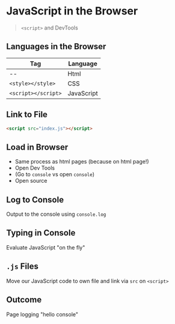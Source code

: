 JavaScript in the Browser
===

> `<script>` and DevTools

## Languages in the Browser

Tag     | Language
---      |---
--| Html
`<style></style>` | CSS
`<script></script>` | JavaScript

## Link to File

```html
<script src="index.js"></script>
```

## Load in Browser

* Same process as html pages (because on html page!)
* Open Dev Tools
* (Go to `console` vs open `console`)
* Open source

## Log to Console

Output to the console using `console.log`

## Typing in Console

Evaluate JavaScript "on the fly"

## `.js` Files

Move our JavaScript code to own file and link via `src` on `<script>`

## Outcome

Page logging "hello console"
